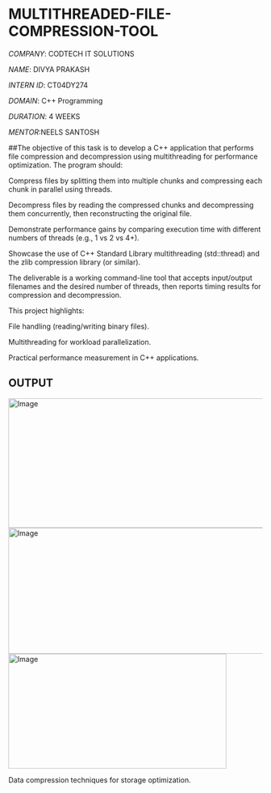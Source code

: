 # MULTITHREADED-FILE-COMPRESSION-TOOL

*COMPANY*: CODTECH IT SOLUTIONS

*NAME*: DIVYA PRAKASH

*INTERN ID*: CT04DY274

*DOMAIN*: C++ Programming

*DURATION*: 4 WEEKS

*MENTOR*:NEELS SANTOSH

##The objective of this task is to develop a C++ application that performs file compression and decompression using multithreading for performance optimization. The program should:

Compress files by splitting them into multiple chunks and compressing each chunk in parallel using threads.

Decompress files by reading the compressed chunks and decompressing them concurrently, then reconstructing the original file.

Demonstrate performance gains by comparing execution time with different numbers of threads (e.g., 1 vs 2 vs 4+).

Showcase the use of C++ Standard Library multithreading (std::thread) and the zlib compression library (or similar).

The deliverable is a working command-line tool that accepts input/output filenames and the desired number of threads, then reports timing results for compression and decompression.

This project highlights:

File handling (reading/writing binary files).

Multithreading for workload parallelization.

Practical performance measurement in C++ applications.

## OUTPUT
<img width="511" height="256" alt="Image" src="https://github.com/user-attachments/assets/d249a40e-c305-4a19-8077-373300d487a4" />
<img width="518" height="249" alt="Image" src="https://github.com/user-attachments/assets/8c72c899-ba1b-44be-a990-c494f10c922b" />
<img width="432" height="227" alt="Image" src="https://github.com/user-attachments/assets/0f184b74-30e6-4817-9369-aeafa8757f7c" />

Data compression techniques for storage optimization.
